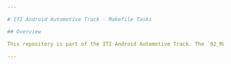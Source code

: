 ```yaml
---

# ITI Android Automotive Track - Makefile Tasks

## Overview

This repository is part of the ITI Android Automotive Track. The `02_Makefile` directory contains tasks related to using Makefiles for managing projects. Makefiles are versatile tools that can automate the build process, manage dependencies, and execute tasks efficiently across various project types.

---
```

